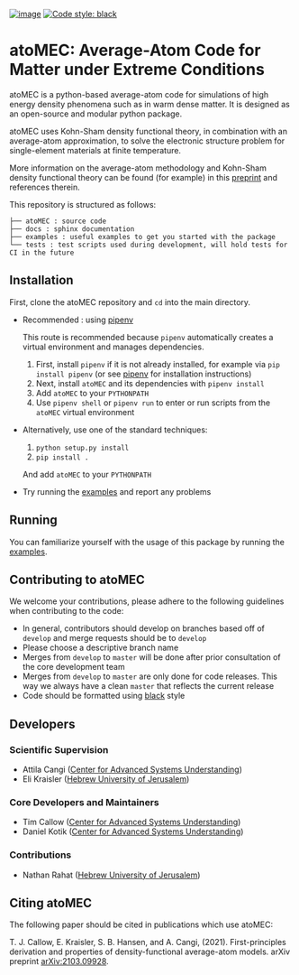 [![image](https://img.shields.io/badge/License-BSD%203--Clause-blue.svg)](https://opensource.org/licenses/BSD-3-Clause)
[![Code style: black](https://img.shields.io/badge/code%20style-black-000000.svg)](https://github.com/psf/black)



# atoMEC: Average-Atom Code for Matter under Extreme Conditions
atoMEC is a python-based average-atom code for simulations of high energy density phenomena such as in warm dense matter. 
It is designed as an open-source and modular python package. 

atoMEC uses Kohn-Sham density functional theory, in combination with an average-atom approximation,
to solve the electronic structure problem for single-element materials at finite temperature.

More information on the average-atom methodology and Kohn-Sham density functional theory can be found (for example) in this [preprint](https://arxiv.org/abs/2103.09928) and references therein.

This repository is structured as follows:
```
├── atoMEC : source code
├── docs : sphinx documentation
├── examples : useful examples to get you started with the package
└── tests : test scripts used during development, will hold tests for CI in the future
```



## Installation
First, clone the atoMEC repository and ``cd`` into the main directory.

* Recommended : using [pipenv](https://pypi.org/project/pipenv/)

  This route is recommended because `pipenv` automatically creates a virtual environment and manages dependencies.
  
  1. First, install `pipenv` if it is not already installed, for example via `pip install pipenv` (or see [pipenv](https://pypi.org/project/pipenv/) for    installation instructions)
  2. Next, install `atoMEC` and its dependencies with `pipenv install`
  3. Add `atoMEC` to your `PYTHONPATH`
  4. Use `pipenv shell` or `pipenv run` to enter or run scripts from the `atoMEC` virtual environment

* Alternatively, use one of the standard techniques:
  
  1. ``python setup.py install``
  2. ``pip install .``
  
  And add `atoMEC` to your `PYTHONPATH`
  
* Try running the [examples](examples) and report any problems

## Running
You can familiarize yourself with the usage of this package by running
the [examples](examples).

## Contributing to atoMEC
We welcome your contributions, please adhere to the following guidelines when contributing to the code:
* In general, contributors should develop on branches based off of `develop` and merge requests should be to `develop`
* Please choose a descriptive branch name
* Merges from `develop` to `master` will be done after prior consultation of the core development team
* Merges from `develop` to `master` are only done for code releases. This way we always have a clean `master` that reflects the current release
* Code should be formatted using [black](https://pypi.org/project/black/) style

## Developers
### Scientific Supervision
- Attila Cangi ([Center for Advanced Systems Understanding](https://www.casus.science/))
- Eli Kraisler ([Hebrew University of Jerusalem](https://en.huji.ac.il/en))

### Core Developers and Maintainers
- Tim Callow ([Center for Advanced Systems Understanding](https://www.casus.science/))
- Daniel Kotik ([Center for Advanced Systems Understanding](https://www.casus.science/))

### Contributions
- Nathan Rahat ([Hebrew University of Jerusalem](https://en.huji.ac.il/en))

## Citing atoMEC
The following paper should be cited in publications which use atoMEC:

T. J. Callow, E. Kraisler, S. B. Hansen, and A. Cangi, (2021). First-principles derivation and properties of density-functional average-atom models. arXiv preprint [arXiv:2103.09928](https://arxiv.org/abs/2103.09928).
